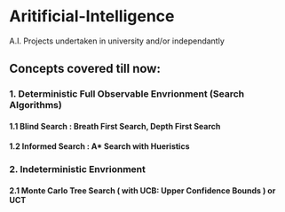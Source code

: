# Aritificial-Intelligence
A.I. Projects undertaken in university and/or independantly

## Concepts covered till now:
 ### 1. Deterministic Full Observable Envrionment (Search Algorithms)
  #### 1.1 Blind Search : Breath First Search, Depth First Search 
  #### 1.2 Informed Search : A* Search with Hueristics
 ### 2. Indeterministic Envrionment  
  #### 2.1 Monte Carlo Tree Search ( with UCB: Upper Confidence Bounds )  or UCT 
  
